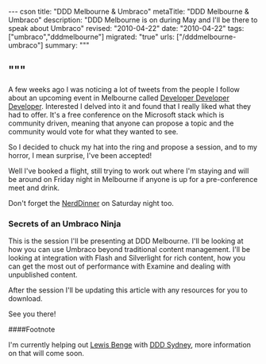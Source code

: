 --- cson
title: "DDD Melbourne &amp; Umbraco"
metaTitle: "DDD Melbourne &amp; Umbraco"
description: "DDD Melbourne is on during May and I'll be there to speak about Umbraco"
revised: "2010-04-22"
date: "2010-04-22"
tags: ["umbraco","dddmelbourne"]
migrated: "true"
urls: ["/dddmelbourne-umbraco"]
summary: """

"""
---
A few weeks ago I was noticing a lot of tweets from the people I follow about an upcoming event in Melbourne called [Developer Developer Developer][1]. Interested I delved into it and found that I really liked what they had to offer. It's a free conference on the Microsoft stack which is community driven, meaning that anyone can propose a topic and the community would vote for what they wanted to see.

So I decided to chuck my hat into the ring and propose a session, and to my horror, I mean surprise, I've been accepted!

Well I've booked a flight, still trying to work out where I'm staying and will be around on Friday night in Melbourne if anyone is up for a pre-conference meet and drink.

Don't forget the [NerdDinner][2] on Saturday night too.

### Secrets of an Umbraco Ninja

This is the session I'll be presenting at DDD Melbourne. I'll be looking at how you can use Umbraco beyond traditional content management. I'll be looking at integration with Flash and Silverlight for rich content, how you can get the most out of performance with Examine and dealing with unpublished content.

After the session I'll be updating this article with any resources for you to download.

See you there!

####Footnote

I'm currently helping out [Lewis Benge][3] with [DDD Sydney][4], more information on that will come soon.


  [1]: http://www.dddmelbourne.com/
  [2]: http://www.nerddinner.com/2070
  [3]: http://blog.lewisbenge.net/
  [4]: http://www.dddsydney.com/